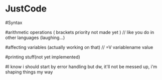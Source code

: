 # JustCode
#Syntax

#arithmetic operations ( brackets priority not made yet )
// like you do in other languages (laughing...)

#affecting variables (actually working on that)
// =V variablename value

#printing stuff(not yet implemented)


#I know i should start by error handling but dw, it'll not be messed up, i'm shaping things my way
